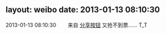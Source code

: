 layout: weibo
date: 2013-01-13 08:10:30
---
2013-01-13 08:10:30  &nbsp;&nbsp;&nbsp;&nbsp;&nbsp;&nbsp; 来自 <a href="http://app.weibo.com/t/feed/cUcI1A" rel="nofollow">分享按钮</a>
又抢不到票…… T_T ​​​
